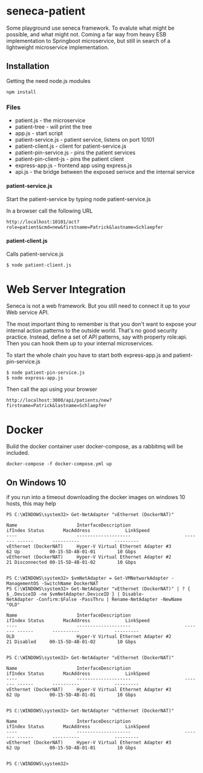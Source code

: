 # seneca-patient

Some playground use seneca framework. To evalute what might be possible,
and what might not.
Coming a far way from heavy ESB implementation to Springboot microservice,
but still in search of a lightweight microservice implementation.

## Installation

Getting the need node.js modules

```
npm install
```

### Files

- patient.js - the microservice
- patient-tree - will print the tree
- app.js - start script
- patient-service.js - patient service, listens on port 10101
- patient-client.js - client for patient-service.js
- patient-pin-service.js - pins the patient services
- patient-pin-client-js - pins the patient client
- express-app.js - frontend app using express.js
- api.js - the bridge between the exposed serivce and the internal service

#### patient-service.js

Start the patient-service by typing node patient-service.js

In a browser call the following URL
```
http://localhost:10101/act?role=patient&cmd=new&firstname=Patrick&lastname=Schlaepfer
```

#### patient-client.js

Calls patient-service.js

```
$ node patient-client.js
```

# Web Server Integration

Seneca is not a web framework. But you still need to connect it up to your Web
service API.

The most important thing to remember is that you don't want to expose your
internal action patterns to the outside world. That's no good security practice.
Instead, define a set of API patterns, say with property role:api. Then you
can hook them up to your internal microservices.

To start the whole chain you have to start both express-app.js and patient-pin-service.js

```
$ node patient-pin-service.js
$ node express-app.js
```

Then call the api using your browser
```
http://localhost:3000/api/patients/new?firstname=Patrick&lastname=Schlaepfer
```

# Docker

Build the docker container user docker-compose, as a rabbitmq will be included.

```
docker-compose -f docker-compose.yml up
```

## On Windows 10

if you run into a timeout downloading the docker images on windows 10 hosts,
this may help

```
PS C:\WINDOWS\system32> Get-NetAdapter "vEthernet (DockerNAT)"

Name                      InterfaceDescription                    ifIndex Status       MacAddress             LinkSpeed
----                      --------------------                    ------- ------       ----------             ---------
vEthernet (DockerNAT)     Hyper-V Virtual Ethernet Adapter #3          62 Up           00-15-5D-4B-01-01        10 Gbps
vEthernet (DockerNAT)     Hyper-V Virtual Ethernet Adapter #2          21 Disconnected 00-15-5D-4B-01-02        10 Gbps


PS C:\WINDOWS\system32> $vmNetAdapter = Get-VMNetworkAdapter -ManagementOS -SwitchName DockerNAT
PS C:\WINDOWS\system32> Get-NetAdapter "vEthernet (DockerNAT)" | ? { $_.DeviceID -ne $vmNetAdapter.DeviceID } | Disable-
NetAdapter -Confirm:$False -PassThru | Rename-NetAdapter -NewName "OLD"

Name                      InterfaceDescription                    ifIndex Status       MacAddress             LinkSpeed
----                      --------------------                    ------- ------       ----------             ---------
OLD                       Hyper-V Virtual Ethernet Adapter #2          21 Disabled     00-15-5D-4B-01-02        10 Gbps


PS C:\WINDOWS\system32> Get-NetAdapter "vEthernet (DockerNAT)"

Name                      InterfaceDescription                    ifIndex Status       MacAddress             LinkSpeed
----                      --------------------                    ------- ------       ----------             ---------
vEthernet (DockerNAT)     Hyper-V Virtual Ethernet Adapter #3          62 Up           00-15-5D-4B-01-01        10 Gbps


PS C:\WINDOWS\system32> Get-NetAdapter "vEthernet (DockerNAT)"

Name                      InterfaceDescription                    ifIndex Status       MacAddress             LinkSpeed
----                      --------------------                    ------- ------       ----------             ---------
vEthernet (DockerNAT)     Hyper-V Virtual Ethernet Adapter #3          62 Up           00-15-5D-4B-01-01        10 Gbps


PS C:\WINDOWS\system32>
```
